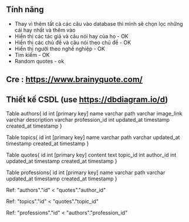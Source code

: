 ## Tính năng

- Thay vì thêm tất cả các câu vào database thì mình sẽ chọn lọc những cái hay nhất và thêm vào
- Hiển thị các tác giả và câu nói hay của họ - OK
- Hiển thị các chủ đề và câu nói theo chủ đề - OK
- Hiển thị người theo nghề nghiệp - OK
- Tìm kiếm - OK
- Random quotes - ok

## Cre : https://www.brainyquote.com/

## Thiết kế CSDL (use https://dbdiagram.io/d)

Table authors{
  id int [primary key]
  name varchar
  path varchar
  image_link varchar
  description varchar
  profession_id int
  updated_at timestamp
  created_at timestamp
}

Table topics{
  id int [primary key]
  name varchar
  path varchar
  updated_at timestamp
  created_at timestamp
}

Table quotes{
  id int [primary key]
  content text
  topic_id int
  author_id int
  updated_at timestamp
  created_at timestamp
}

Table professions{
  id int [primary key]
  name varchar
  path varchar
  updated_at timestamp
  created_at timestamp
}

Ref: "authors"."id" < "quotes"."author_id"

Ref: "topics"."id" < "quotes"."topic_id"

Ref: "professions"."id" < "authors"."profession_id"
